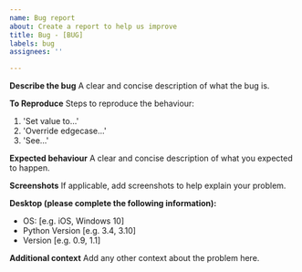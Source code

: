 ```yaml
---
name: Bug report
about: Create a report to help us improve
title: Bug - [BUG]
labels: bug
assignees: ''

---
```


**Describe the bug**
A clear and concise description of what the bug is.

**To Reproduce**
Steps to reproduce the behaviour:
1. 'Set value to...'
2. 'Override edgecase...'
3. 'See...'

**Expected behaviour**
A clear and concise description of what you expected to happen.

**Screenshots**
If applicable, add screenshots to help explain your problem.

**Desktop (please complete the following information):**
 - OS: [e.g. iOS, Windows 10]
- Python Version [e.g. 3.4, 3.10]
 - Version [e.g. 0.9, 1.1]

**Additional context**
Add any other context about the problem here.
